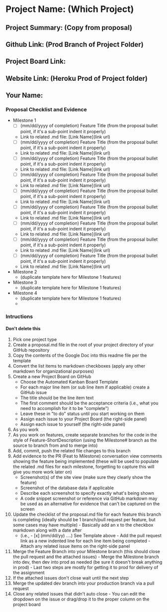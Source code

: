 # Project Name: (Which Project)
## Project Summary: (Copy from proposal)
## Github Link: (Prod Branch of Project Folder)
## Project Board Link: 
## Website Link: (Heroku Prod of Project folder)
## Your Name:

<!-- Line item / Feature template (use this for each bullet point) -- DO NOT DELETE THIS SECTION


- [ ] \(mm/dd/yyyy of completion) Feature Title (from the proposal bullet point, if it's a sub-point indent it properly)
  -  Link to related .md file: [Link Name](link url)

 End Line item / Feature Template -- DO NOT DELETE THIS SECTION --> 
 
 
### Proposal Checklist and Evidence

- Milestone 1
    - [ ] \(mm/dd/yyyy of completion) Feature Title (from the proposal bullet point, if it's a sub-point indent it properly)
    -  Link to related .md file: [Link Name](link url)
    - [ ] \(mm/dd/yyyy of completion) Feature Title (from the proposal bullet point, if it's a sub-point indent it properly)
    -  Link to related .md file: [Link Name](link url)
    - [ ] \(mm/dd/yyyy of completion) Feature Title (from the proposal bullet point, if it's a sub-point indent it properly)
    -  Link to related .md file: [Link Name](link url)
    - [ ] \(mm/dd/yyyy of completion) Feature Title (from the proposal bullet point, if it's a sub-point indent it properly)
    -  Link to related .md file: [Link Name](link url)
    - [ ] \(mm/dd/yyyy of completion) Feature Title (from the proposal bullet point, if it's a sub-point indent it properly)
    -  Link to related .md file: [Link Name](link url)
    - [ ] \(mm/dd/yyyy of completion) Feature Title (from the proposal bullet point, if it's a sub-point indent it properly)
    -  Link to related .md file: [Link Name](link url)
    - [ ] \(mm/dd/yyyy of completion) Feature Title (from the proposal bullet point, if it's a sub-point indent it properly)
    -  Link to related .md file: [Link Name](link url)
    - [ ] \(mm/dd/yyyy of completion) Feature Title (from the proposal bullet point, if it's a sub-point indent it properly)
    -  Link to related .md file: [Link Name](link url)
    - [ ] \(mm/dd/yyyy of completion) Feature Title (from the proposal bullet point, if it's a sub-point indent it properly)
    -  Link to related .md file: [Link Name](link url)
- Milestone 2
  - (duplicate template here for Milestone 1 features)
- Milestone 3
  - (duplicate template here for Milestone 1 features)
- Milestone 4
  - (duplicate template here for Milestone 1 features)
  - 
### Intructions
#### Don't delete this
1. Pick one project type
2. Create a proposal.md file in the root of your project directory of your GitHub repository
3. Copy the contents of the Google Doc into this readme file per the template
4. Convert the list items to markdown checkboxes (apply any other markdown for organizational purposes)
5. Create a new Project Board on GitHub
   - Choose the Automated Kanban Board Template
   - For each major line item (or sub line item if applicable) create a GitHub issue
   - The title should be the line item text
   - The first comment should be the acceptance criteria (i.e., what you need to accomplish for it to be "complete")
   - Leave these in "to do" status until you start working on them
   - Assign each issue to your Project Board (the right-side panel)
   - Assign each issue to yourself (the right-side panel)
6. As you work
  1. As you work on features, create separate branches for the code in the style of Feature-ShortDescription (using the Milestone# branch as the source to branch from and to merge into)
  2. Add, commit, push the related file changes to this branch
  3. Add evidence to the PR (Feat to Milestone) conversation view comments showing the feature being implemented (these will be used to populate the related .md files for each milestone, forgetting to capture this will give you more work later on)
     - Screenshot(s) of the site view (make sure they clearly show the feature)
     - Screenshot of the database data if applicable
     - Describe each screenshot to specify exactly what's being shown
     - A code snippet screenshot or reference via GitHub markdown may be used as an alternative for evidence that can't be captured on the screen
  4. Update the checklist of the proposal.md file for each feature this branch is completing (ideally should be 1 branch/pull request per feature, but some cases may have multiple)
    - Basically add an x to the checkbox markdown along with a date after
      - (i.e.,   - [x] (mm/dd/yy) ....) See Template above
    - Add the pull request link as a new indented line for each line item being completed
    - Attach any related issue items on the right-side panel
  5. Merge the Feature Branch into your Milestone branch (this should close the pull request and the attached issues)
    - Merge the Milestone branch into dev, then dev into prod as needed (be sure it doesn't break anything in prod)
    - Last two steps are mostly for getting it to prod for delivery of the assignment 
  7. If the attached issues don't close wait until the next step
  8. Merge the updated dev branch into your production branch via a pull request
  9. Close any related issues that didn't auto close
    - You can edit the dropdown on the issue or drag/drop it to the proper column on the project board